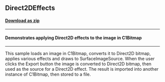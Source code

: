 ## Direct2DEffects
#### [Download as zip](https://downgit.github.io/#/home?url=https://github.com/GrapeCity/ComponentOne-UWP-Samples/tree/master/\C1.UWP.Bitmap\VB\Direct2DEffects)
____
#### Demonstrates applying Direct2D effects to the image in C1Bitmap
____
This sample loads an image in C1Bitmap, converts it to Direct2D
bitmap, applies various effects and draws to SurfaceImageSource.
When the user clicks the Export button the image is converted to
Direct2D bitmap, then used as the source for a Direct2D effect.
The result is imported into another instance of C1Bitmap, then
stored to a file.
